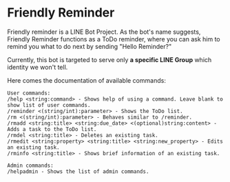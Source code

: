 # Friendly Reminder


Friendly reminder is a LINE Bot Project. As the bot's name suggests, Friendly Reminder functions as a ToDo reminder, where you can ask him to remind you what to do next by sending "Hello Reminder?"



Currently, this bot is targeted to serve only <b>a specific LINE Group</b> which identity we won't tell.


Here comes the documentation of available commands:
```
User commands:
/help <string:command> - Shows help of using a command. Leave blank to show list of user commands.
/reminder <(string/int):parameter> - Shows the ToDo list.
/rm <(string/int):parameter> - Behaves similar to /reminder.
/rmadd <string:title> <string:due_date> <(optional)string:content> - Adds a task to the ToDo list.
/rmdel <string:title> - Deletes an existing task.
/rmedit <string:property> <string:title> <string:new_property> - Edits an existing task.
/rminfo <string:title> - Shows brief information of an existing task.

Admin commands:
/helpadmin - Shows the list of admin commands.
```